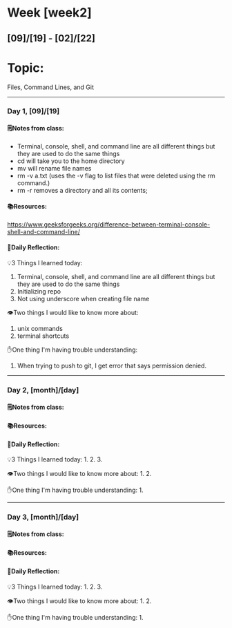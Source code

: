 # Week [week2]
## [09]/[19] - [02]/[22]

# Topic:
Files, Command Lines, and Git 
___

### Day 1, [09]/[19]

#### 🗒️Notes from class:
- Terminal, console, shell, and command line are all different things but they are used to do the same things
- cd will take you to the home directory 
- mv will rename file names
- rm -v a.txt (uses the -v flag to list files that were deleted using the rm command.)
- rm -r removes a directory and all its contents; 

#### 📚Resources:
https://www.geeksforgeeks.org/difference-between-terminal-console-shell-and-command-line/


#### 💭Daily Reflection:

💡3 Things I learned today:
1. Terminal, console, shell, and command line are all different things but they are used to do the same things
2. Initializing repo
3. Not using underscore when creating file name

👁️Two things I would like to know more about:
1. unix commands
2. terminal shortcuts 

✋One thing I'm having trouble understanding:
1. When trying to push to git, I get error that says permission denied. 


___

### Day 2, [month]/[day] 

#### 🗒️Notes from class:

#### 📚Resources:


#### 💭Daily Reflection:

💡3 Things I learned today:
1. 
2. 
3. 

👁️Two things I would like to know more about:
1. 
2. 

✋One thing I'm having trouble understanding:
1. 

___

### Day 3, [month]/[day]
#### 🗒️Notes from class:

#### 📚Resources:


#### 💭Daily Reflection:

💡3 Things I learned today:
1. 
2. 
3. 

👁️Two things I would like to know more about:
1. 
2. 

✋One thing I'm having trouble understanding:
1. 
 

